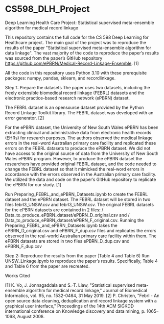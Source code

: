 # CS598_DLH_Project
Deep Learning Health Care Project: Statistical supervised meta-ensemble algorithm for medical record linkage

This repository contains the full code for the CS 598 Deep Learning for Healthcare project. The main goal of the project was to reproduce the results of the paper "Statistical supervised meta-ensemble algorithm for data linkage". The vast majority of the code to reproduce the paper’s results was sourced from the paper’s GitHub repository https://github.com/ePBRN/Medical-Record-Linkage-Ensemble. [1]

All the code in this repository uses Python 3.10 with these prerequisite packages: numpy, pandas, sklearn, and recordlinkage. 

Step 1: Prepare the datasets
The paper uses two datasets, including the freely extensible biomedical record linkage (FEBRL) datasets and the electronic practice-based research network (ePBRN) dataset.  
 
The FEBRL dataset is an opensource dataset provided by the Python Record Linkage Toolkit library. The FEBRL dataset was developed with an error generator. [2] 
 
For the ePBRN dataset, the University of New South Wales ePBRN has been extracting clinical and administrative data from electronic health records (EHRs) for research purposes. The authors observed the medical linkage errors in the real-word Australian primary care facility and replicated these errors on the FEBRL datasets to produce the ePBRN dataset. We did not have access to the original source of data from the University of New South Wales ePBRN program.  However, to produce the ePBRN dataset the researchers have provided original FEBRL dataset, and the code needed to change the FEBRL dataset so that it mimicked the real-word errors in accordance with the errors observed in the Australian primary care facility.  We utilized the data and code on the paper’s GitHub repository to replicate the ePBRN for our study. [1]

Run Preparing_FEBRL_and_ePBRN_Datasets.ipynb to create the FEBRL dataset and the ePBRN dataset. The FEBRL dataset will be stored in two files febrl3_UNSW.csv and febrl3_UNSW.csv. The original FEBRL datasets for the ePBRN datasets are contained in 2 files: / Data_to_produce_ePBRN_dataset/ePBRN_D_original.csv and / Data_to_produce_ePBRN_dataset/ePBRN_F_original.csv. Running the Preparing_FEBRL_and_ePBRN_Datasets.ipynb takes the ePBRN_D_original.csv and ePBRN_F_dup.csv files and replicates the errors observed in the real-world Australian primary care facility within them. The ePBRN datasets are stored in two files ePBRN_D_dup.csv and ePBRN_F_dup.csv

Step 2: Reproduce the results from the paper (Table 4 and Table 6)
Run UNSW_Linkage.ipynb to reproduce the paper’s results. Specifically, Table 4 and Table 6 from the paper are recreated.

Works Cited

[1] 	K. Vo, J. Jonnagaddala and S.-T. Liaw, "Statistical supervised meta-ensemble algorithm for medical record linkage," Journal of Biomedical Informatics, vol. 95, no. 1532-0464, 31 May 2019. 
[2] 	P. Christen, "Febrl - An open source data cleaning, deduplication and record linkage system with a graphical user interface," Proceedings of the 14th ACM SIGKDD international conference on Knowledge discovery and data mining, p. 1065–1068, August 2008. 
